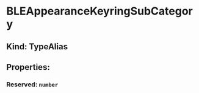 # **BLEAppearanceKeyringSubCategory**

## **Kind: TypeAlias**

## **Properties**:

### Reserved: `number`
